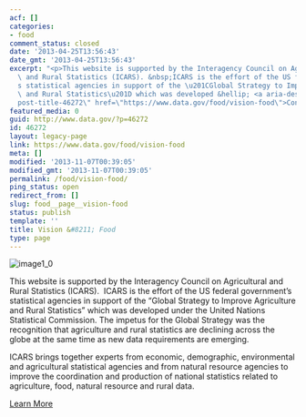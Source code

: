 ```yaml
---
acf: []
categories:
- food
comment_status: closed
date: '2013-04-25T13:56:43'
date_gmt: '2013-04-25T13:56:43'
excerpt: "<p>This website is supported by the Interagency Council on Agricultural\
  \ and Rural Statistics (ICARS). &nbsp;ICARS is the effort of the US federal government\u2019\
  s statistical agencies in support of the \u201CGlobal Strategy to Improve Agriculture\
  \ and Rural Statistics\u201D which was developed &hellip; <a aria-describedby=\"\
  post-title-46272\" href=\"https://www.data.gov/food/vision-food\">Continued</a></p>\n"
featured_media: 0
guid: http://www.data.gov/?p=46272
id: 46272
layout: legacy-page
link: https://www.data.gov/food/vision-food
meta: []
modified: '2013-11-07T00:39:05'
modified_gmt: '2013-11-07T00:39:05'
permalink: /food/vision-food/
ping_status: open
redirect_from: []
slug: food__page__vision-food
status: publish
template: ''
title: Vision &#8211; Food
type: page
---
```

![image1_0](https://s3.amazonaws.com/bsp-ocsit-prod-east-appdata/datagov/wordpress/2013/10/attachments/image1_0.png)

This website is supported by the Interagency Council on Agricultural and Rural Statistics (ICARS).  ICARS is the effort of the US federal government’s statistical agencies in support of the “Global Strategy to Improve Agriculture and Rural Statistics” which was developed under the United Nations Statistical Commission. The impetus for the Global Strategy was the recognition that agriculture and rural statistics are declining across the globe at the same time as new data requirements are emerging.

ICARS brings together experts from economic, demographic, environmental and agricultural statistical agencies and from natural resource agencies to improve the coordination and production of national statistics related to agriculture, food, natural resource and rural data.

[Learn More](/food/page/statistics.html)
